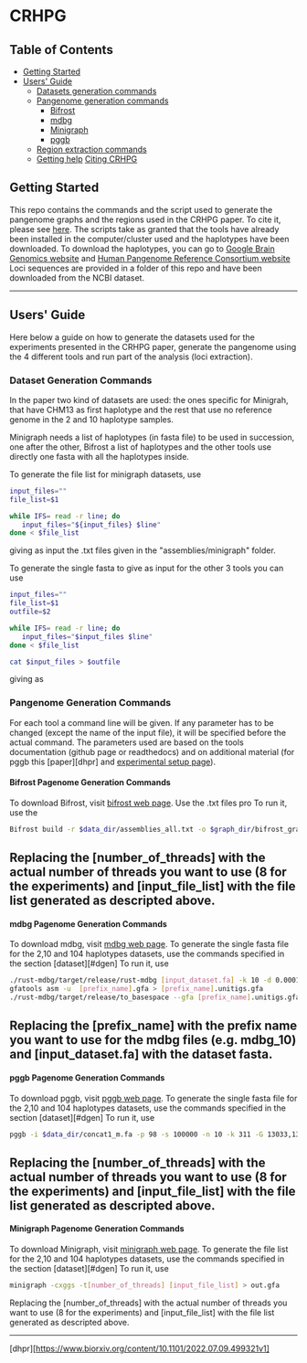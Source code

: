 # CRHPG
## Table of Contents

- [Getting Started](#started)
- [Users' Guide](#uguide)
  - [Datasets generation commands](#dgen)
  - [Pangenome generation commands](#pgen)
    - [Bifrost](#bifrost)
    - [mdbg](#mdbg)
    - [Minigraph](#minigraph)
    - [pggb](#pggb)
  - [Region extraction commands](#general)
  - [Getting help](#help)
[Citing CRHPG](#cite)


## <a name="started"></a>Getting Started
This repo contains the commands and the script used to generate the pangenome graphs and the regions used in the CRHPG paper. To cite it, please see [here](#cite).
The scripts take as granted that the tools have already been installed in the computer/cluster used and the haplotypes have been downloaded.
To download the haplotypes, you can go to [Google Brain Genomics website][Google Brain Genomics] and [Human Pangenome Reference Consortium website][Human Pangenome Reference Consortium]
Loci sequences are provided in a folder of this repo and have been downloaded from the NCBI dataset.

---


## <a name="uguide"></a>Users' Guide

Here below a guide on how to generate the datasets used for the experiments presented in the CRHPG paper, generate the pangenome using the 4 different tools and run part of the analysis (loci extraction).

### <a name="dgen"></a>Dataset Generation Commands
In the paper two kind of datasets are used: the ones specific for Minigrah, that have CHM13 as first haplotype and the rest that use no reference genome in the 2 and 10 haplotype samples.

Minigraph needs a list of haplotypes (in fasta file) to be used in succession, one after the other, Bifrost a list of haplotypes and the other tools use directly one fasta with all the haplotypes inside.

To generate the file list for minigraph datasets, use 

```sh
input_files=""
file_list=$1

while IFS= read -r line; do
   input_files="${input_files} $line"
done < $file_list
```

giving as input the .txt files given in the "assemblies/minigraph" folder.

To generate the single fasta to give as input for the other 3 tools you can use

```sh
input_files=""
file_list=$1
outfile=$2

while IFS= read -r line; do
   input_files="$input_files $line"
done < $file_list

cat $input_files > $outfile
```
giving as 

### <a name="Pgen"></a>Pangenome Generation Commands
For each tool a command line will be given. If any parameter has to be changed (except the name of the input file), it will be specified before the actual command.
The parameters used are based on the tools documentation (github page or readthedocs) and on additional material (for pggb this [paper][dhpr] and [experimental setup page][hdpr_pggb]).

#### <a name="bifrost"></a>Bifrost Pagenome Generation Commands

To download Bifrost, visit [bifrost web page][bifrost]. 
Use the .txt files pro
To run it, use the 

```sh
Bifrost build -r $data_dir/assemblies_all.txt -o $graph_dir/bifrost_graph_all_100time -k 100 -t 8 -v -c
```
Replacing the [number_of_threads] with the actual number of threads you want to use (8 for the experiments) and [input_file_list] with the file list generated as descripted above.
---

#### <a name="mdbg"></a>mdbg Pagenome Generation Commands

To download mdbg, visit [mdbg web page][mdbg]. 
To generate the single fasta file for the 2,10 and 104 haplotypes datasets, use the commands specified in the section [dataset][#dgen]
To run it, use 

```sh
./rust-mdbg/target/release/rust-mdbg [input_dataset.fa] -k 10 -d 0.0001 --minabund 1 --reference --prefix [prefix_name]
gfatools asm -u  [prefix_name].gfa > [prefix_name].unitigs.gfa
./rust-mdbg/target/release/to_basespace --gfa [prefix_name].unitigs.gfa --sequences [prefix_name]
```

Replacing the [prefix_name] with the prefix name you want to use for the mdbg files (e.g. mdbg_10) and [input_dataset.fa] with the dataset fasta.
---

#### <a name="pggb"></a>pggb Pagenome Generation Commands

To download pggb, visit [pggb web page][pggb]. 
To generate the single fasta file for the 2,10 and 104 haplotypes datasets, use the commands specified in the section [dataset][#dgen]
To run it, use 
```sh
pggb -i $data_dir/concat1_m.fa -p 98 -s 100000 -n 10 -k 311 -G 13033,13117 -O 0.03 -t 8 -T 8 -Z -o $home/data/graphs/pggb/t1_m
```

Replacing the [number_of_threads] with the actual number of threads you want to use (8 for the experiments) and [input_file_list] with the file list generated as descripted above.
---

#### <a name="minigraph"></a>Minigraph Pagenome Generation Commands

To download Minigraph, visit [minigraph web page][minigraph]. 
To generate the file list for the 2,10 and 104 haplotypes datasets, use the commands specified in the section [dataset][#dgen]
To run it, use 
```sh
minigraph -cxggs -t[number_of_threads] [input_file_list] > out.gfa
```

Replacing the [number_of_threads] with the actual number of threads you want to use (8 for the experiments) and [input_file_list] with the file list generated as descripted above.

---


[Google Brain Genomics]: https://console.cloud.google.com/storage/browser/brain-genomics-public/research/deepconsensus/publication/analysis/genome_assembly
[Human Pangenome Reference Consortium]: https://s3-us-west-2.amazonaws.com/human-pangenomics/index.html?prefix=working/
[minigraph]:https://github.com/lh3/minigraph
[pggb]:https://github.com/pangenome/pggb
[mdbg]:https://github.com/ekimb/rust-mdbg
[bifrost]:https://github.com/pmelsted/bifrost
[hdpr_pggb]:https://github.com/pangenome/HPRCyear1v2genbank
[dhpr][https://www.biorxiv.org/content/10.1101/2022.07.09.499321v1]